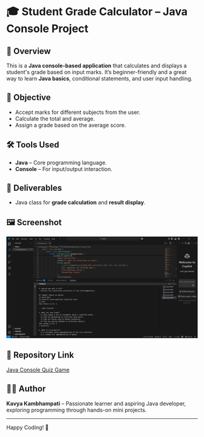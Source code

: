 # 🎓 Student Grade Calculator – Java Console Project

## 📖 Overview
This is a **Java console-based application** that calculates and displays a student's grade based on input marks. It’s beginner-friendly and a great way to learn **Java basics**, conditional statements, and user input handling.

## 🎯 Objective
- Accept marks for different subjects from the user.
- Calculate the total and average.
- Assign a grade based on the average score.

## 🛠 Tools Used
- **Java** – Core programming language.
- **Console** – For input/output interaction.

## 📂 Deliverables
- Java class for **grade calculation** and **result display**.

## 🖼 Screenshot  
![Preview](sc.png)

## 📌 Repository Link
[Java Console Quiz Game](https://github.com/kavyakambhampati/java-console-quiz-game/tree/main)

## 👩‍💻 Author
**Kavya Kambhampati** – Passionate learner and aspiring Java developer, exploring programming through hands-on mini projects.

---
Happy Coding! 🚀
